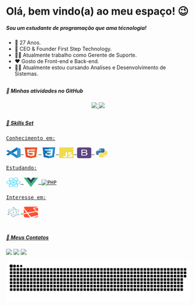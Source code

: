 # Olá, bem vindo(a) ao meu espaço! 😉

##### Sou um estudante de programação que ama técnologia!

- 🎂 27 Anos.
- 💼 CEO & Founder First Step Technology.
- 👨‍💻 Atualmente trabalho como Gerente de Suporte.
- ❤️ Gosto de Front-end e Back-end.
- 👨‍🎓 Atualmente estou cursando Analises e Desenvolvimento de Sistemas.

<div>

##

##### 🤖 Minhas atividades no GitHub

<div align="center">
  <a href="https://github.com/Chrisataide">
  <img height="150em" src="https://github-readme-stats.vercel.app/api?username=Chrisataide&show_icons=true&theme=dracula&include_all_commits=true&count_private=true"/>
  <img height="150em" src="https://github-readme-stats.vercel.app/api/top-langs/?username=Chrisataide&layout=compact&langs_count=7&theme=dracula"/>
</div>
  
##
  
##### 🧠 Skills Set 
  
  <div style="display: inline_block;">
 <kbd align="center">
      <kbd>Conhecimento em:</kbd>
      <br />
      <br />
      <img align="center" title="VSCODE" alt="VSCode" height="30" width="40" src="https://raw.githubusercontent.com/devicons/devicon/master/icons/vscode/vscode-original.svg">
      <img align="center" title="HTML5" alt="HTML" height="30" width="40" src="https://raw.githubusercontent.com/devicons/devicon/master/icons/html5/html5-original.svg">
      <img align="center"  title="CSS3" alt="CSS" height="30" width="40" src="https://raw.githubusercontent.com/devicons/devicon/master/icons/css3/css3-original.svg">
      <img align="center"  title="Javascript" alt="Js" height="30" width="40" src="https://raw.githubusercontent.com/devicons/devicon/master/icons/javascript/javascript-plain.svg">
      <img align="center" title="Bootstrap" alt="Bootstrap" height="30" width="40" src="https://raw.githubusercontent.com/devicons/devicon/master/icons/bootstrap/bootstrap-plain.svg">
      <img align="center" title="Python" alt="Python" height="30" width="40" src="https://raw.githubusercontent.com/devicons/devicon/master/icons/python/python-original.svg">
<br />
<br /> 
</kbd>
<kbd align="center">
<kbd>Estudando:</kbd>
 <br />
 <br />
      <img align="center" title="React" alt="React" height="30" width="40" src="https://raw.githubusercontent.com/devicons/devicon/master/icons/react/react-original.svg">
      <img align="center" title="VueJS" alt="VueJS" height="30" width="40" src="https://raw.githubusercontent.com/devicons/devicon/master/icons/vuejs/vuejs-original.svg">
      <img align="center" title="PHP" alt="PHP" height="30" width="40" src="https://cdn.jsdelivr.net/gh/devicons/devicon/icons/php/php-plain.svg" />
 <br />
 <br />
</kbd> 
<kbd align="center">
<kbd>Interesse em:</kbd> 
     <br />
     <br />
      <img align="center" title="ElectronJS" alt="ElectronJS" height="30" width="40" src="https://raw.githubusercontent.com/devicons/devicon/master/icons/electron/electron-original.svg">
      <img align="center" title="Laravel 8" alt="Laravel 8" height="30" width="40" src="https://raw.githubusercontent.com/devicons/devicon/master/icons/laravel/laravel-plain.svg">
 <br />
 <br />
 </kbd>
  </div>
 
 ##
 
  ##### 💬 Meus Contatos 
  
  <div>
    <a href="https://www.linkedin.com/in/christopher-ataide" target="_blank"><img src="https://img.shields.io/badge/-LinkedIn-%230077B5?style=for-the-badge&logo=linkedin&logoColor=white" target="_blank"></a>
      <a href="https://instagram.com/chriisataide" target="_blank"><img src="https://img.shields.io/badge/-Instagram-%23E4405F?style=for-the-badge&logo=instagram&logoColor=white" target="_blank"></a>
      <a href="https://youtube.com/channel/UCNB1C8FUpJ8v1Lhy9e54Pag" target="_blank"><img src="https://img.shields.io/badge/YouTube-FF0000?style=for-the-badge&logo=youtube&logoColor=white" target="_blank"></a>
 
  ![Snake animation](https://github.com/Chrisataide/Chrisataide/blob/output/github-contribution-grid-snake.svg)
 
</div>
